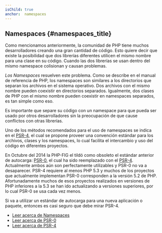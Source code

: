 ```yaml
---
isChild: true
anchor:  namespaces
---
```


## Namespaces {#namespaces_title}

Como mencionamos anteriormente, la comunidad de PHP tiene muchos desarrolladores creando una gran cantidad de código. Esto quiere decir que existe la posibilidad que dos librerías diferentes utilicen el mismo nombre para una clase en su código. Cuando las dos librerías se usan dentro del mismo namespace colisionan y causan problemas.

_Los Namespaces_ resuelven este problema. Como se describe en el manual de referencia de PHP, los namespaces son similares a los directorios que separan los archivos en el sistema operativo. Dos archivos con el mismo nombre pueden coexistir en directorios separados. Igualmente, dos clases de PHP con el mismo nombre pueden coexistir en namespaces separados, es tan simple como eso.

Es importante que separe su código con un namespace para que pueda ser usado por otros desarrolladores sin la preocupación de que cause conflictos con otras librerías.

Uno de los métodos recomendados para el uso de namespaces se indica en el [PSR-4][psr4], el cual se propone proveer una convención estándar para los archivos, clases y los namespaces, lo cual facilita el intercambio y uso del código en diferentes proyectos.

En Octubre del 2014 la PHP-FIG el tildó como obsoleto el estándar anterior de autocarga: [PSR-0][psr0], el cual ha sido reemplazado con el [PSR-4][psr4]. Actualmente ambos aún son perfectamente utilizables y PSR-0 no va a desaparecer. PSR-4 requiere al menos PHP 5.3 y muchos de los proyectos que actualmente implementan PSR-0 corresponden a la versión 5.2 de PHP. Afortunadamente muchos de esos proyectos realizados en versiones de PHP inferiores a la 5.3 se han ido actualizando a versiones superiores, por lo cual PSR-0 se usa cada vez menos.

Si va a utilizar un estándar de autocarga para una nueva aplicación o paquete, entonces es casi seguro que debe mirar PSR-4.

* [Leer acerca de Namespaces][namespaces]
* [Leer acerca de PSR-0][psr0]
* [Leer acerca de PSR-4][psr4]

[namespaces]: http://php.net/es/language.namespaces
[psr0]: https://github.com/php-fig/fig-standards/blob/master/accepted/PSR-0.md
[psr4]: https://github.com/php-fig/fig-standards/blob/master/accepted/PSR-4-autoloader.md
